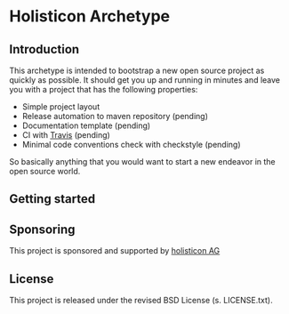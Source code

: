 # Holisticon Archetype

## Introduction
This archetype is intended to bootstrap a new open source project as quickly as possible.
It should get you up and running in minutes and leave you with a project that has the following properties:

*  Simple project layout
*  Release automation to maven repository (pending)
*  Documentation template (pending)
*  CI with [Travis](https://travis-ci.org/) (pending)
*  Minimal code conventions check with checkstyle (pending)

So basically anything that you would want to start a new endeavor in the open source world.

## Getting started



## Sponsoring
This project is sponsored and supported by [holisticon AG](http://holisticon.de/cms/About/Startseite)

## License

This project is released under the revised BSD License (s. LICENSE.txt).











